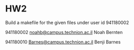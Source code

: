 # HW2
Build a makefile for the given files under user id 941180002

941180002 noahb@campus.technion.ac.il Noah Bernten

941180010 Barnes@campus.technion.ac.il Benji Barnes

